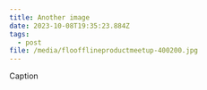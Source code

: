 ```yaml
---
title: Another image
date: 2023-10-08T19:35:23.884Z
tags:
  - post
file: /media/floofflineproductmeetup-400200.jpg
---
```

C﻿aption